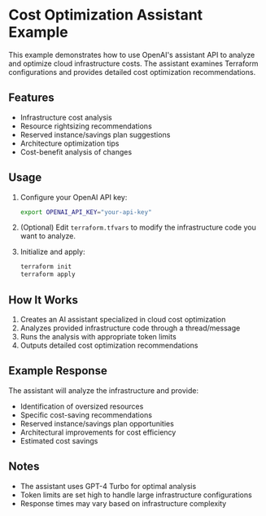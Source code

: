 # Cost Optimization Assistant Example

This example demonstrates how to use OpenAI's assistant API to analyze and optimize cloud infrastructure costs. The assistant examines Terraform configurations and provides detailed cost optimization recommendations.

## Features

- Infrastructure cost analysis
- Resource rightsizing recommendations
- Reserved instance/savings plan suggestions
- Architecture optimization tips
- Cost-benefit analysis of changes

## Usage

1. Configure your OpenAI API key:

   ```bash
   export OPENAI_API_KEY="your-api-key"
   ```

2. (Optional) Edit `terraform.tfvars` to modify the infrastructure code you want to analyze.

3. Initialize and apply:
   ```bash
   terraform init
   terraform apply
   ```

## How It Works

1. Creates an AI assistant specialized in cloud cost optimization
2. Analyzes provided infrastructure code through a thread/message
3. Runs the analysis with appropriate token limits
4. Outputs detailed cost optimization recommendations

## Example Response

The assistant will analyze the infrastructure and provide:

- Identification of oversized resources
- Specific cost-saving recommendations
- Reserved instance/savings plan opportunities
- Architectural improvements for cost efficiency
- Estimated cost savings

## Notes

- The assistant uses GPT-4 Turbo for optimal analysis
- Token limits are set high to handle large infrastructure configurations
- Response times may vary based on infrastructure complexity
